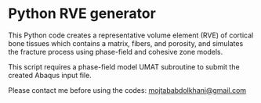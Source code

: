 # Python RVE generator
This Python code creates a representative volume element (RVE) of cortical bone tissues which contains a matrix, fibers, and porosity, and simulates the fracture process using phase-field and cohesive zone models.

This script requires a phase-field model UMAT subroutine to submit the created Abaqus input file.


Please contact me before using the codes: mojtababdolkhani@gmail.com
